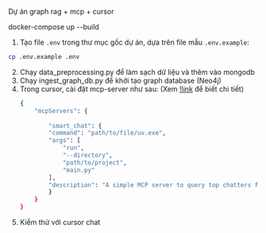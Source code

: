 Dự án graph rag + mcp + cursor

docker-compose up --build

1. Tạo file `.env` trong thư mục gốc dự án, dựa trên file mẫu `.env.example`:
```bash
cp .env.example .env
```
2. Chạy data_preprocessing.py để làm sạch dữ liệu và thêm vào mongodb
3. Chạy ingest_graph_db.py để khởi tạo graph database (Neo4j)
4. Trong cursor, cài đặt mcp-server như sau: (Xem [!link](https://www.youtube.com/watch?v=_Qr0WTgR5EM&t=879s) để biết chi tiết)
    ```bash
    {
        "mcpServers": {
            
            "smart_chat": {
            "command": "path/to/file/uv.exe",
            "args": [
                "run",
                "--directory",
                "path/to/project",
                "main.py"
            ],
            "description": "A simple MCP server to query top chatters from a community database"
            }
        }
    }
    ```
5. Kiểm thử với cursor chat


